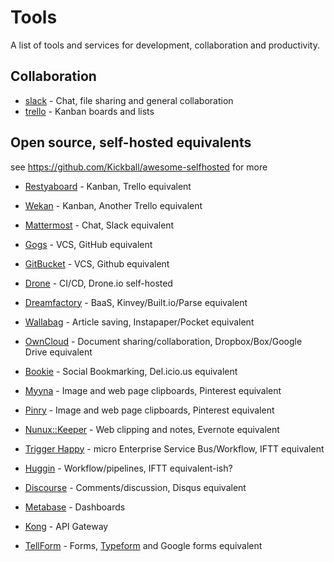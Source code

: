 # Tools

A list of tools and services for development, collaboration and productivity.

## Collaboration

- [slack](http://www.slack.com) - Chat, file sharing and general collaboration
- [trello](http://www.trello.com) - Kanban boards and lists

## Open source, self-hosted equivalents
see https://github.com/Kickball/awesome-selfhosted for more

- [Restyaboard](http://restya.com/board) - Kanban, Trello equivalent
- [Wekan](https://wekan.io/) - Kanban, Another Trello equivalent
- [Mattermost](http://www.mattermost.org/) - Chat, Slack equivalent
- [Gogs](https://gogs.io/) - VCS, GitHub equivalent
- [GitBucket](https://gitbucket.github.io/gitbucket-news/) - VCS, Github equivalent
- [Drone](http://readme.drone.io/usage/overview/) - CI/CD, Drone.io self-hosted
- [Dreamfactory](http://www.dreamfactory.com) - BaaS, Kinvey/Built.io/Parse equivalent
- [Wallabag](https://www.wallabag.org/) - Article saving, Instapaper/Pocket equivalent
- [OwnCloud](https://owncloud.org/) - Document sharing/collaboration, Dropbox/Box/Google Drive equivalent
- [Bookie](http://docs.bmark.us/en/latest/) - Social Bookmarking, Del.icio.us equivalent
- [Myyna](http://www.myyna.com/#home) - Image and web page clipboards, Pinterest equivalent
- [Pinry](http://getpinry.com/) - Image and web page clipboards, Pinterest equivalent
- [Nunux::Keeper](http://keeper.nunux.org/welcome) - Web clipping and notes, Evernote equivalent
- [Trigger Happy](https://trigger-happy.eu/) - micro Enterprise Service Bus/Workflow, IFTT equivalent
- [Huggin](https://github.com/cantino/huginn) - Workflow/pipelines, IFTT equivalent-ish?
- [Discourse](https://www.discourse.org/) - Comments/discussion, Disqus equivalent



- [Metabase](http://www.metabase.com/) - Dashboards


- [Kong](http://getkong.org) - API Gateway

- [TellForm](https://www.tellform.com/) - Forms, [Typeform](https://www.typeform.com/) and Google forms equivalent
